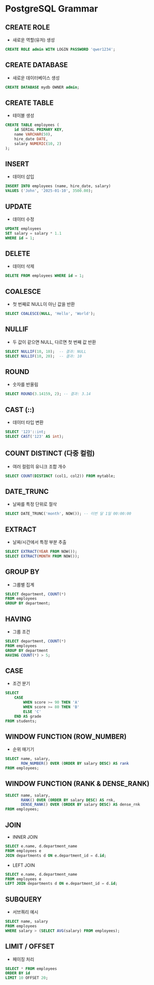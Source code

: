 # PostgreSQL Grammar

## CREATE ROLE
- 새로운 역할(유저) 생성
```sql
CREATE ROLE admin WITH LOGIN PASSWORD 'qwer1234';
```

## CREATE DATABASE
- 새로운 데이터베이스 생성
```sql
CREATE DATABASE mydb OWNER admin;
```

## CREATE TABLE
- 테이블 생성
```sql
CREATE TABLE employees (
    id SERIAL PRIMARY KEY,
    name VARCHAR(50),
    hire_date DATE,
    salary NUMERIC(10, 2)
);
```

## INSERT
- 데이터 삽입
```sql
INSERT INTO employees (name, hire_date, salary)
VALUES ('John', '2025-01-10', 3500.00);
```

## UPDATE
- 데이터 수정
```sql
UPDATE employees
SET salary = salary * 1.1
WHERE id = 1;
```

## DELETE
- 데이터 삭제
```sql
DELETE FROM employees WHERE id = 1;
```

## COALESCE
- 첫 번째로 NULL이 아닌 값을 반환
```sql
SELECT COALESCE(NULL, 'Hello', 'World');
```

## NULLIF
- 두 값이 같으면 NULL, 다르면 첫 번째 값 반환
```sql
SELECT NULLIF(10, 10);  -- 결과: NULL
SELECT NULLIF(10, 20);  -- 결과: 10
```

## ROUND
- 숫자를 반올림
```sql
SELECT ROUND(3.14159, 2); -- 결과: 3.14
```

## CAST (::)
- 데이터 타입 변환
```sql
SELECT '123'::int;
SELECT CAST('123' AS int);
```

## COUNT DISTINCT (다중 컬럼)
- 여러 컬럼의 유니크 조합 개수
```sql
SELECT COUNT(DISTINCT (col1, col2)) FROM mytable;
```

## DATE_TRUNC
- 날짜를 특정 단위로 절삭
```sql
SELECT DATE_TRUNC('month', NOW()); -- 이번 달 1일 00:00:00
```

## EXTRACT
- 날짜/시간에서 특정 부분 추출
```sql
SELECT EXTRACT(YEAR FROM NOW());
SELECT EXTRACT(MONTH FROM NOW());
```

## GROUP BY
- 그룹별 집계
```sql
SELECT department, COUNT(*) 
FROM employees 
GROUP BY department;
```

## HAVING
- 그룹 조건
```sql
SELECT department, COUNT(*) 
FROM employees 
GROUP BY department
HAVING COUNT(*) > 5;
```

## CASE
- 조건 분기
```sql
SELECT 
    CASE 
        WHEN score >= 90 THEN 'A'
        WHEN score >= 80 THEN 'B'
        ELSE 'C'
    END AS grade
FROM students;
```

## WINDOW FUNCTION (ROW_NUMBER)
- 순위 매기기
```sql
SELECT name, salary,
       ROW_NUMBER() OVER (ORDER BY salary DESC) AS rank
FROM employees;
```

## WINDOW FUNCTION (RANK & DENSE_RANK)
```sql
SELECT name, salary,
       RANK() OVER (ORDER BY salary DESC) AS rnk,
       DENSE_RANK() OVER (ORDER BY salary DESC) AS dense_rnk
FROM employees;
```

## JOIN
- INNER JOIN
```sql
SELECT e.name, d.department_name
FROM employees e
JOIN departments d ON e.department_id = d.id;
```

- LEFT JOIN
```sql
SELECT e.name, d.department_name
FROM employees e
LEFT JOIN departments d ON e.department_id = d.id;
```

## SUBQUERY
- 서브쿼리 예시
```sql
SELECT name, salary
FROM employees
WHERE salary > (SELECT AVG(salary) FROM employees);
```

## LIMIT / OFFSET
- 페이징 처리
```sql
SELECT * FROM employees
ORDER BY id
LIMIT 10 OFFSET 20;
```
